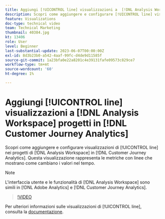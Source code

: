 ```yaml
---
title: Aggiungi [!UICONTROL line] visualizzazioni a  [!DNL Analysis Workspace]  progetti
description: Scopri come aggiungere e configurare [!UICONTROL line] visualizzazioni per  [!DNL Analysis Workspace]  progetti in [!DNL Customer Journey Analytics].
feature: Visualizations
doc-type: technical video
team: Technical Marketing
thumbnail: 40384.jpg
kt: 13406
role: User
level: Beginner
last-substantial-update: 2023-06-07T00:00:00Z
exl-id: 8d3b23b0-a542-4aaf-99fc-d4de9d11585f
source-git-commit: 1a23bfa0e22a8201c4e39131fafe09573c829ce7
workflow-type: tm+mt
source-wordcount: '60'
ht-degree: 1%

---
```


# Aggiungi [!UICONTROL line] visualizzazioni a [!DNL Analysis Workspace] progetti in [!DNL Customer Journey Analytics]

Scopri come aggiungere e configurare visualizzazioni di [!UICONTROL line] nei progetti di [!DNL Analysis Workspace] in [!DNL Customer Journey Analytics]. Questa visualizzazione rappresenta le metriche con linee che mostrano come cambiano i valori nel tempo.

>[!NOTE]
>
>L&#39;interfaccia utente e le funzionalità di [!DNL Analysis Workspace] sono simili in [!DNL Adobe Analytics] e [!DNL Customer Journey Analytics].

>[!VIDEO](https://video.tv.adobe.com/v/40384/?quality=12&learn=on)

Per ulteriori informazioni sulle visualizzazioni di [!UICONTROL line], consulta la [documentazione](https://experienceleague.adobe.com/docs/analytics-platform/using/cja-workspace/visualizations/line.html?lang=it).
